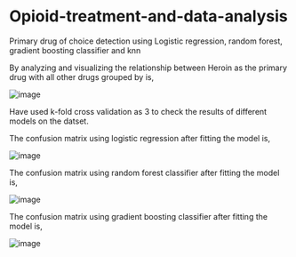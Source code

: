 # Opioid-treatment-and-data-analysis
Primary drug of choice detection using Logistic regression, random forest, gradient boosting classifier and knn

By analyzing and visualizing the relationship between Heroin as the primary drug with all other drugs grouped by is,

![image](https://user-images.githubusercontent.com/42225976/157986067-218d0956-1d9e-4790-806f-26e1f1c7a71f.png)

Have used k-fold cross validation as 3 to check the results of different models on the datset.

The confusion matrix using logistic regression after fitting the model is,

![image](https://user-images.githubusercontent.com/42225976/157986144-f8ea605e-a5d1-4a87-962b-8e5000da7b0f.png)

The confusion matrix using random forest classifier after fitting the model is,

![image](https://user-images.githubusercontent.com/42225976/157986283-b8956506-46a7-4dcf-ab64-358a4bea4265.png)

The confusion matrix using gradient boosting classifier after fitting the model is,

![image](https://user-images.githubusercontent.com/42225976/157986451-de259a77-e219-45f8-ba0f-bbe9cb345490.png)
